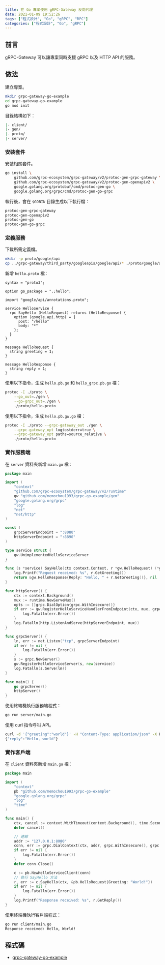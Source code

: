 ```yaml
---
title: 在 Go 專案使用 gRPC-Gateway 反向代理
date: 2021-01-09 19:52:26
tags: ["程式設計", "Go", "gRPC", "RPC"]
categories: ["程式設計", "Go", "gRPC"]
---
```


## 前言

gRPC-Gateway 可以讓專案同時支援 gRPC 以及 HTTP API 的服務。

## 做法

建立專案。

```BASH
mkdir grpc-gateway-go-example
cd grpc-gateway-go-example
go mod init
```

目錄結構如下：

```BASH
|- client/
|- gen/
|- proto/
|- server/
```

### 安裝套件

安裝相關套件。

```BASH
go install \
    github.com/grpc-ecosystem/grpc-gateway/v2/protoc-gen-grpc-gateway \
    github.com/grpc-ecosystem/grpc-gateway/v2/protoc-gen-openapiv2 \
    google.golang.org/protobuf/cmd/protoc-gen-go \
    google.golang.org/grpc/cmd/protoc-gen-go-grpc
```

執行後，會在 `$GOBIN` 目錄生成以下執行檔：

```BASH
protoc-gen-grpc-gateway
protoc-gen-openapiv2
protoc-gen-go
protoc-gen-go-grpc
```

### 定義服務

下載所需定義檔。

```BASH
mkdir -p proto/google/api
cp ../grpc-gateway/third_party/googleapis/google/api/* ./proto/google/api 
```

新增 `hello.proto` 檔：

```PROTO
syntax = "proto3";

option go_package = ".;hello";

import "google/api/annotations.proto";

service HelloService {
  rpc SayHello (HelloRequest) returns (HelloResponse) {
    option (google.api.http) = {
      post: "/hello"
      body: "*"
    };
  }
}

message HelloRequest {
  string greeting = 1;
}

message HelloResponse {
  string reply = 1;
}
```

使用以下指令，生成 `hello.pb.go` 和 `hello_grpc.pb.go` 檔：

```BASH
protoc -I ./proto \
    --go_out=./gen \
    --go-grpc_out=./gen \
    ./proto/hello.proto
```

使用以下指令，生成 `hello.pb.gw.go` 檔：

```BASH
protoc -I ./proto --grpc-gateway_out ./gen \
    --grpc-gateway_opt logtostderr=true \
    --grpc-gateway_opt paths=source_relative \
    ./proto/hello.proto
```

### 實作服務端

在 `server` 資料夾新增 `main.go` 檔：

```GO
package main

import (
	"context"
	"github.com/grpc-ecosystem/grpc-gateway/v2/runtime"
	gw "github.com/memochou1993/grpc-go-example/gen"
	"google.golang.org/grpc"
	"log"
	"net"
	"net/http"
)

const (
	grpcServerEndpoint = ":8080"
	httpServerEndpoint = ":8890"
)

type service struct {
	gw.UnimplementedHelloServiceServer
}

func (s *service) SayHello(ctx context.Context, r *gw.HelloRequest) (*gw.HelloResponse, error) {
	log.Printf("Request received: %s", r.GetGreeting())
	return &gw.HelloResponse{Reply: "Hello, " + r.GetGreeting()}, nil
}

func httpServer() {
	ctx := context.Background()
	mux := runtime.NewServeMux()
	opts := []grpc.DialOption{grpc.WithInsecure()}
	if err := gw.RegisterHelloServiceHandlerFromEndpoint(ctx, mux, grpcServerEndpoint, opts); err != nil {
		log.Fatalln(err.Error())
	}
	log.Fatalln(http.ListenAndServe(httpServerEndpoint, mux))
}

func grpcServer() {
	ln, err := net.Listen("tcp", grpcServerEndpoint)
	if err != nil {
		log.Fatalln(err.Error())
	}
	s := grpc.NewServer()
	gw.RegisterHelloServiceServer(s, new(service))
	log.Fatalln(s.Serve(ln))
}

func main() {
	go grpcServer()
	httpServer()
}
```

使用終端機執行服務端程式：

```BASH
go run server/main.go
```

使用 curl 指令呼叫 API。

```BASH
curl -d '{"greeting":"world"}' -H "Content-Type: application/json" -X POST http://localhost:8890/hello
{"reply":"Hello, world"}
```

### 實作客戶端

在 `client` 資料夾新增 `main.go` 檔：

```GO
package main

import (
	"context"
	pb "github.com/memochou1993/grpc-go-example"
	"google.golang.org/grpc"
	"log"
	"time"
)

func main() {
	ctx, cancel := context.WithTimeout(context.Background(), time.Second)
	defer cancel()

	// 連線
	addr := "127.0.0.1:8080"
	conn, err := grpc.DialContext(ctx, addr, grpc.WithInsecure(), grpc.WithBlock())
	if err != nil {
		log.Fatalln(err.Error())
	}
	defer conn.Close()

	c := pb.NewHelloServiceClient(conn)
	// 執行 SayHello 方法
	r, err := c.SayHello(ctx, &pb.HelloRequest{Greeting: "World!"})
	if err != nil {
		log.Fatalln(err.Error())
	}
	log.Printf("Response received: %s", r.GetReply())
}
```

使用終端機執行客戶端程式：

```BASH
go run client/main.go
Response received: Hello, World!
```

## 程式碼

- [grpc-gateway-go-example](https://github.com/memochou1993/grpc-gateway-go-example)
